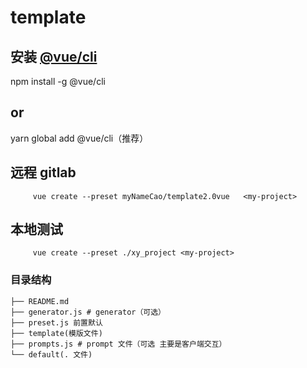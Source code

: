 # template

## 安装 [@vue/cli](https://cli.vuejs.org/zh/guide)

npm install -g @vue/cli

## or

yarn global add @vue/cli（推荐）

## 远程 gitlab

         vue create --preset myNameCao/template2.0vue   <my-project>

## 本地测试

         vue create --preset ./xy_project <my-project>

### 目录结构

```
├── README.md
├── generator.js # generator（可选）
├── preset.js 前置默认
├── template(模版文件)
├── prompts.js # prompt 文件（可选 主要是客户端交互）
└── default(. 文件)
```

